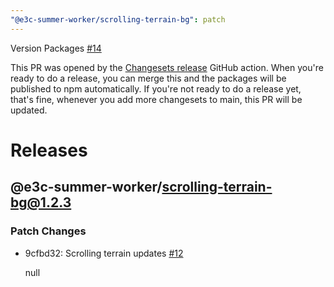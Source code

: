 ```yaml
---
"@e3c-summer-worker/scrolling-terrain-bg": patch
---
```

    
Version Packages [#14](https://github.com/e3c-summer-worker/components/pull/14)
    
This PR was opened by the [Changesets release](https://github.com/changesets/action) GitHub action. When you're ready to do a release, you can merge this and the packages will be published to npm automatically. If you're not ready to do a release yet, that's fine, whenever you add more changesets to main, this PR will be updated.

# Releases
## @e3c-summer-worker/scrolling-terrain-bg@1.2.3

### Patch Changes

-   9cfbd32: Scrolling terrain updates [#12](https://github.com/e3c-summer-worker/components/pull/12)

    null


